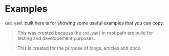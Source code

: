 # Examples
`cmd.yaml` built here is for showing some useful examples that you can copy.

> This was created because the `cmd.yaml` in root path are build for testing and developement purposes.

> This is created for the purpose of blogs, articles and docs.